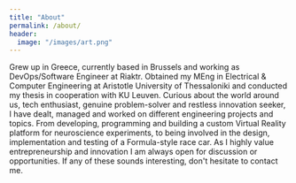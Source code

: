 ```yaml
---
title: "About"
permalink: /about/
header:
  image: "/images/art.png"
---
```


Grew up in Greece, currently based in Brussels and working as DevOps/Software Engineer at Riaktr. Obtained my MEng in Electrical & Computer Engineering at Aristotle University of Thessaloniki and conducted my thesis in cooperation with KU Leuven. Curious about the world around us, tech enthusiast, genuine problem-solver and restless innovation seeker, I have dealt, managed and worked on different engineering projects and topics. From developing, programming and building a custom Virtual Reality platform for neuroscience experiments, to being involved in the design, implementation and testing of a Formula-style race car. As I highly value entrepreneurship and innovation I am always open for discussion or opportunities. If any of these sounds interesting, don't hesitate to contact me.